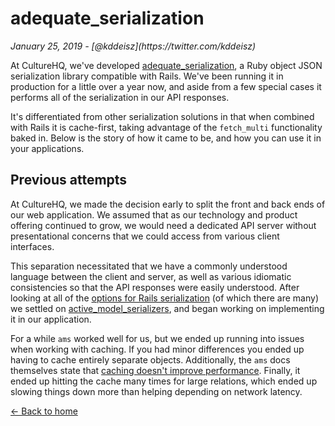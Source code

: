<h1 class="post-heading">adequate_serialization</h1>
<em>January 25, 2019 - [@kddeisz](https://twitter.com/kddeisz)</em>

At CultureHQ, we've developed [adequate_serialization](https://github.com/CultureHQ/adequate_serialization), a Ruby object JSON serialization library compatible with Rails. We've been running it in production for a little over a year now, and aside from a few special cases it performs all of the serialization in our API responses.

It's differentiated from other serialization solutions in that when combined with Rails it is cache-first, taking advantage of the `fetch_multi` functionality baked in. Below is the story of how it came to be, and how you can use it in your applications.

## Previous attempts

At CultureHQ, we made the decision early to split the front and back ends of our web application. We assumed that as our technology and product offering continued to grow, we would need a dedicated API server without presentational concerns that we could access from various client interfaces.

This separation necessitated that we have a commonly understood language between the client and server, as well as various idiomatic consistencies so that the API responses were easily understood. After looking at all of the [options for Rails serialization](https://www.ruby-toolbox.com/categories/API_Builders) (of which there are many) we settled on [active_model_serializers](https://github.com/rails-api/active_model_serializers), and began working on implementing it in our application.

For a while `ams` worked well for us, but we ended up running into issues when working with caching. If you had minor differences you ended up having to cache entirely separate objects. Additionally, the `ams` docs themselves state that [caching doesn't improve performance](https://github.com/rails-api/active_model_serializers/issues/1586). Finally, it ended up hitting the cache many times for large relations, which ended up slowing things down more than helping depending on network latency.

[← Back to home](/)

